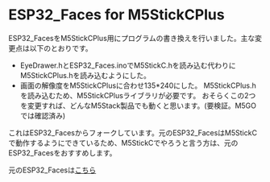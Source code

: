 # ESP32_Faces for M5StickCPlus
ESP32_FacesをM5StickCPlus用にプログラムの書き換えを行いました。主な変更点は以下のとおりです。
*  EyeDrawer.hとESP32_Faces.inoでM5StickC.hを読み込む代わりにM5StickCPlus.hを読み込むようにした。
* 画面の解像度をM5StickCPlusに合わせ135*240にした。
M5StickCPlus.hを読み込むため、M5StickCPlusライブラリが必要です。
おそらくこの2つを変更すれば、どんなM5Stack製品でも動くと思います。(要検証。M5GOでは確認済み)
 
これはESP32_Facesからフォークしています。元のESP32_FacesはM5StickCで動作するようにできているため、M5StickCでやろうと言う方は、元のESP32_Facesをおすすめします。
 
元のESP32_Facesは[こちら](https://github.com/luisllamasbinaburo/ESP32_Faces)
